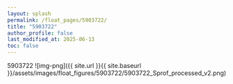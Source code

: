 ```yaml
---
layout: splash
permalink: /float_pages/5903722/
title: "5903722"
author_profile: false
last_modified_at: 2025-06-13
toc: false
---
```

 
5903722
![img-png]({{ site.url }}{{ site.baseurl }}/assets/images/float_figures/5903722/5903722_Sprof_processed_v2.png)